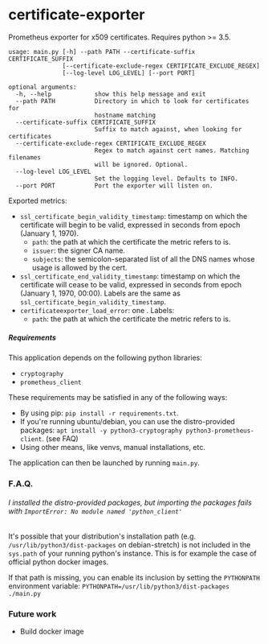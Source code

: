 # certificate-exporter

Prometheus exporter for x509 certificates. Requires python >= 3.5.

```
usage: main.py [-h] --path PATH --certificate-suffix CERTIFICATE_SUFFIX
               [--certificate-exclude-regex CERTIFICATE_EXCLUDE_REGEX]
               [--log-level LOG_LEVEL] [--port PORT]

optional arguments:
  -h, --help            show this help message and exit
  --path PATH           Directory in which to look for certificates for
                        hostname matching
  --certificate-suffix CERTIFICATE_SUFFIX
                        Suffix to match against, when looking for certificates
  --certificate-exclude-regex CERTIFICATE_EXCLUDE_REGEX
                        Regex to match against cert names. Matching filenames
                        will be ignored. Optional.
  --log-level LOG_LEVEL
                        Set the logging level. Defaults to INFO.
  --port PORT           Port the exporter will listen on.
```

Exported metrics:
- `ssl_certificate_begin_validity_timestamp`: timestamp on which the certificate will begin to be valid,
expressed in seconds from epoch (January 1, 1970).
    * `path`: the path at which the certificate the metric refers to is.
    * `issuer`: the signer CA name.
    * `subjects`: the semicolon-separated list of all the DNS names whose usage is allowed by the cert.
- `ssl_certificate_end_validity_timestamp`: timestamp on which the certificate will cease to be valid,
expressed in seconds from epoch (January 1, 1970, 00:00). Labels are the same as
`ssl_certificate_begin_validity_timestamp`.
- `certificateexporter_load_error`: one . Labels:
    * `path`: the path at which the certificate the metric refers to is.



##### Requirements

This application depends on the following python libraries:
- `cryptography`
- `prometheus_client`

These requirements may be satisfied in any of the following ways:
- By using pip: `pip install -r requirements.txt`.
- If you're running ubuntu/debian, you can use the distro-provided
 packages: `apt install -y python3-cryptography python3-prometheus-client`. (see FAQ)
- Using other means, like venvs, manual installations, etc.

The application can then be launched by running `main.py`.



### F.A.Q.

###### I installed the distro-provided packages, but importing the packages fails with `ImportError: No module named 'python_client'`

It's possible that your distribution's installation path (e.g. `/usr/lib/python3/dist-packages` on debian-stretch)
is not included in the `sys.path` of your running python's  instance. This is for example the case of official
python docker images.

If that path is missing, you can enable its inclusion by setting the `PYTHONPATH` environment variable:
`PYTHONPATH=/usr/lib/python3/dist-packages ./main.py`



### Future work

- Build docker image